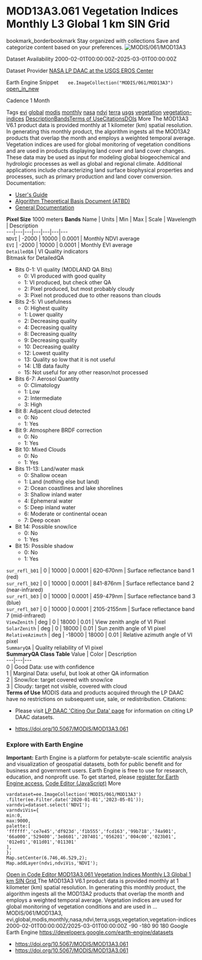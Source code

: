  
#  MOD13A3.061 Vegetation Indices Monthly L3 Global 1 km SIN Grid 
bookmark_borderbookmark Stay organized with collections  Save and categorize content based on your preferences.
![MODIS/061/MOD13A3](https://developers.google.com/earth-engine/datasets/images/MODIS/MODIS_061_MOD13A3_sample.png) 

Dataset Availability
    2000-02-01T00:00:00Z–2025-03-01T00:00:00Z 

Dataset Provider
     [ NASA LP DAAC at the USGS EROS Center ](https://doi.org/10.5067/MODIS/MOD13A3.061) 

Earth Engine Snippet
     `    ee.ImageCollection("MODIS/061/MOD13A3")   ` [ open_in_new ](https://code.earthengine.google.com/?scriptPath=Examples:Datasets/MODIS/MODIS_061_MOD13A3) 

Cadence
    1 Month 

Tags
     [evi](https://developers.google.com/earth-engine/datasets/tags/evi) [global](https://developers.google.com/earth-engine/datasets/tags/global) [modis](https://developers.google.com/earth-engine/datasets/tags/modis) [monthly](https://developers.google.com/earth-engine/datasets/tags/monthly) [nasa](https://developers.google.com/earth-engine/datasets/tags/nasa) [ndvi](https://developers.google.com/earth-engine/datasets/tags/ndvi) [terra](https://developers.google.com/earth-engine/datasets/tags/terra) [usgs](https://developers.google.com/earth-engine/datasets/tags/usgs) [vegetation](https://developers.google.com/earth-engine/datasets/tags/vegetation) [vegetation-indices](https://developers.google.com/earth-engine/datasets/tags/vegetation-indices)
[Description](https://developers.google.com/earth-engine/datasets/catalog/MODIS_061_MOD13A3#description)[Bands](https://developers.google.com/earth-engine/datasets/catalog/MODIS_061_MOD13A3#bands)[Terms of Use](https://developers.google.com/earth-engine/datasets/catalog/MODIS_061_MOD13A3#terms-of-use)[Citations](https://developers.google.com/earth-engine/datasets/catalog/MODIS_061_MOD13A3#citations)[DOIs](https://developers.google.com/earth-engine/datasets/catalog/MODIS_061_MOD13A3#dois) More
The MOD13A3 V6.1 product data is provided monthly at 1 kilometer (km) spatial resolution. In generating this monthly product, the algorithm ingests all the MOD13A2 products that overlap the month and employs a weighted temporal average.
Vegetation indices are used for global monitoring of vegetation conditions and are used in products displaying land cover and land cover changes. These data may be used as input for modeling global biogeochemical and hydrologic processes as well as global and regional climate. Additional applications include characterizing land surface biophysical properties and processes, such as primary production and land cover conversion.
Documentation:
  * [User's Guide](https://lpdaac.usgs.gov/documents/621/MOD13_User_Guide_V61.pdf)
  * [Algorithm Theoretical Basis Document (ATBD)](https://lpdaac.usgs.gov/documents/104/MOD13_ATBD.pdf)
  * [General Documentation](https://ladsweb.modaps.eosdis.nasa.gov/filespec/MODIS/61/MOD13A3)


**Pixel Size** 1000 meters 
**Bands**
Name | Units | Min | Max | Scale | Wavelength | Description  
---|---|---|---|---|---|---  
`NDVI` |  -2000  |  10000  | 0.0001 | Monthly NDVI average  
`EVI` |  -2000  |  10000  | 0.0001 | Monthly EVI average  
`DetailedQA` | VI Quality indicators  
Bitmask for DetailedQA
  * Bits 0-1: VI quality (MODLAND QA Bits) 
    * 0: VI produced with good quality
    * 1: VI produced, but check other QA
    * 2: Pixel produced, but most probably cloudy
    * 3: Pixel not produced due to other reasons than clouds
  * Bits 2-5: VI usefulness 
    * 0: Highest quality
    * 1: Lower quality
    * 2: Decreasing quality
    * 4: Decreasing quality
    * 8: Decreasing quality
    * 9: Decreasing quality
    * 10: Decreasing quality
    * 12: Lowest quality
    * 13: Quality so low that it is not useful
    * 14: L1B data faulty
    * 15: Not useful for any other reason/not processed
  * Bits 6-7: Aerosol Quantity 
    * 0: Climatology
    * 1: Low
    * 2: Intermediate
    * 3: High
  * Bit 8: Adjacent cloud detected 
    * 0: No
    * 1: Yes
  * Bit 9: Atmosphere BRDF correction 
    * 0: No
    * 1: Yes
  * Bit 10: Mixed Clouds 
    * 0: No
    * 1: Yes
  * Bits 11-13: Land/water mask 
    * 0: Shallow ocean
    * 1: Land (nothing else but land)
    * 2: Ocean coastlines and lake shorelines
    * 3: Shallow inland water
    * 4: Ephemeral water
    * 5: Deep inland water
    * 6: Moderate or continental ocean
    * 7: Deep ocean
  * Bit 14: Possible snow/ice 
    * 0: No
    * 1: Yes
  * Bit 15: Possible shadow 
    * 0: No
    * 1: Yes

  
`sur_refl_b01` |  0  |  10000  | 0.0001 | 620-670nm | Surface reflectance band 1 (red)  
`sur_refl_b02` |  0  |  10000  | 0.0001 | 841-876nm | Surface reflectance band 2 (near-infrared)  
`sur_refl_b03` |  0  |  10000  | 0.0001 | 459-479nm | Surface reflectance band 3 (blue)  
`sur_refl_b07` |  0  |  10000  | 0.0001 | 2105-2155nm | Surface reflectance band 7 (mid-infrared)  
`ViewZenith` | deg |  0  |  18000  | 0.01 | View zenith angle of VI Pixel  
`SolarZenith` | deg |  0  |  18000  | 0.01 | Sun zenith angle of VI pixel  
`RelativeAzimuth` | deg |  -18000  |  18000  | 0.01 | Relative azimuth angle of VI pixel  
`SummaryQA` | Quality reliability of VI pixel  
**SummaryQA Class Table**
Value | Color | Description  
---|---|---  
0 | Good Data: use with confidence  
1 | Marginal Data: useful, but look at other QA information  
2 | Snow/Ice: target covered with snow/ice  
3 | Cloudy: target not visible, covered with cloud  
**Terms of Use**
MODIS data and products acquired through the LP DAAC have no restrictions on subsequent use, sale, or redistribution.
Citations:
  * Please visit [LP DAAC 'Citing Our Data' page](https://lpdaac.usgs.gov/citing_our_data) for information on citing LP DAAC datasets.


  * [ https://doi.org/10.5067/MODIS/MOD13A3.061 ](https://doi.org/10.5067/MODIS/MOD13A3.061)


### Explore with Earth Engine
**Important:** Earth Engine is a platform for petabyte-scale scientific analysis and visualization of geospatial datasets, both for public benefit and for business and government users. Earth Engine is free to use for research, education, and nonprofit use. To get started, please [register for Earth Engine access.](https://console.cloud.google.com/earth-engine)
[Code Editor (JavaScript)](https://developers.google.com/earth-engine/datasets/catalog/MODIS_061_MOD13A3#code-editor-javascript-sample) More
```
vardataset=ee.ImageCollection('MODIS/061/MOD13A3')
.filter(ee.Filter.date('2020-01-01','2023-05-01'));
varndvi=dataset.select('NDVI');
varndviVis={
min:0,
max:9000,
palette:[
'ffffff','ce7e45','df923d','f1b555','fcd163','99b718','74a901',
'66a000','529400','3e8601','207401','056201','004c00','023b01',
'012e01','011d01','011301'
],
};
Map.setCenter(6.746,46.529,2);
Map.addLayer(ndvi,ndviVis,'NDVI');
```
[ Open in Code Editor ](https://code.earthengine.google.com/?scriptPath=Examples:Datasets/MODIS/MODIS_061_MOD13A3)
[ MOD13A3.061 Vegetation Indices Monthly L3 Global 1 km SIN Grid ](https://developers.google.com/earth-engine/datasets/catalog/MODIS_061_MOD13A3)
The MOD13A3 V6.1 product data is provided monthly at 1 kilometer (km) spatial resolution. In generating this monthly product, the algorithm ingests all the MOD13A2 products that overlap the month and employs a weighted temporal average. Vegetation indices are used for global monitoring of vegetation conditions and are used in …
MODIS/061/MOD13A3, evi,global,modis,monthly,nasa,ndvi,terra,usgs,vegetation,vegetation-indices 
2000-02-01T00:00:00Z/2025-03-01T00:00:00Z
-90 -180 90 180 
Google Earth Engine
https://developers.google.com/earth-engine/datasets
  * [ https://doi.org/10.5067/MODIS/MOD13A3.061 ](https://doi.org/https://doi.org/10.5067/MODIS/MOD13A3.061)
  * [ https://doi.org/10.5067/MODIS/MOD13A3.061 ](https://doi.org/https://developers.google.com/earth-engine/datasets/catalog/MODIS_061_MOD13A3)


